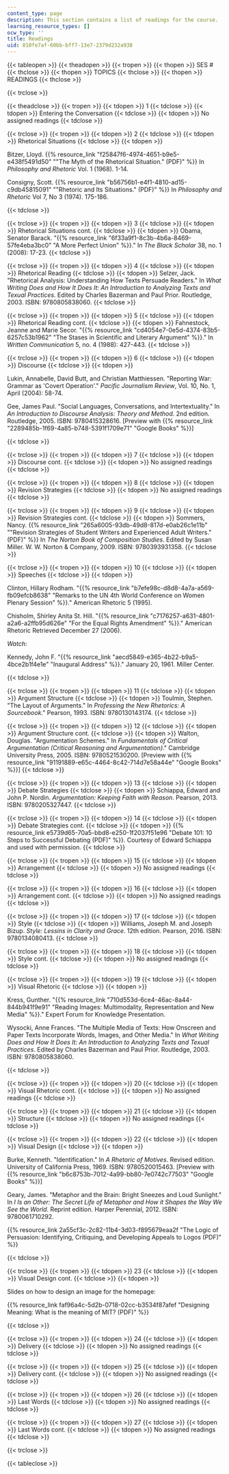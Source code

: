 ```yaml
---
content_type: page
description: This section contains a list of readings for the course.
learning_resource_types: []
ocw_type: ''
title: Readings
uid: 810fe7af-60bb-bff7-13e7-2379d232a938
---
```


{{< tableopen >}}
{{< theadopen >}}
{{< tropen >}}
{{< thopen >}}
SES #
{{< thclose >}}
{{< thopen >}}
TOPICS
{{< thclose >}}
{{< thopen >}}
READINGS
{{< thclose >}}

{{< trclose >}}

{{< theadclose >}}
{{< tropen >}}
{{< tdopen >}}
1
{{< tdclose >}}
{{< tdopen >}}
Entering the Conversation
{{< tdclose >}}
{{< tdopen >}}
No assigned readings
{{< tdclose >}}

{{< trclose >}}
{{< tropen >}}
{{< tdopen >}}
2
{{< tdclose >}}
{{< tdopen >}}
Rhetorical Situations
{{< tdclose >}}
{{< tdopen >}}


Bitzer, Lloyd. {{% resource_link "f25847f6-4974-4651-b9e5-e438f5491d50" "\"The Myth of the Rhetorical Situation.\" (PDF)" %}} In _Philosophy and Rhetoric_ Vol. 1 (1968). 1-14.

Consigny, Scott. {{% resource_link "b56756b1-e4f1-4810-ad15-c9db45815091" "\"Rhetoric and Its Situations.\" (PDF)" %}} In _Philosophy and Rhetoric_ Vol 7, No 3 (1974). 175-186.


{{< tdclose >}}

{{< trclose >}}
{{< tropen >}}
{{< tdopen >}}
3
{{< tdclose >}}
{{< tdopen >}}
Rhetorical Situations cont.
{{< tdclose >}}
{{< tdopen >}}
Obama, Senator Barack. "{{% resource_link "6f33a9f1-8c3b-4b6a-8469-57fe4eba3bc0" "A More Perfect Union" %}}." In _The Black Scholar_ 38, no. 1 (2008): 17-23.
{{< tdclose >}}

{{< trclose >}}
{{< tropen >}}
{{< tdopen >}}
4
{{< tdclose >}}
{{< tdopen >}}
Rhetorical Reading
{{< tdclose >}}
{{< tdopen >}}
Selzer, Jack. "Rhetorical Analysis: Understanding How Texts Persuade Readers." In _What Writing Does and How It Does It: An Introduction to Analyzing Texts and Texual Practices_. Edited by Charles Bazerman and Paul Prior. Routledge, 2003. ISBN: 9780805838060.
{{< tdclose >}}

{{< trclose >}}
{{< tropen >}}
{{< tdopen >}}
5
{{< tdclose >}}
{{< tdopen >}}
Rhetorical Reading cont.
{{< tdclose >}}
{{< tdopen >}}
Fahnestock, Jeanne and Marie Secor. "{{% resource_link "cd4054e7-0e5d-4374-83b5-6257c53b1962" "The Stases in Scientific and Literary Argument" %}}." In _Written Communication_ 5, no. 4 (1988): 427-443.
{{< tdclose >}}

{{< trclose >}}
{{< tropen >}}
{{< tdopen >}}
6
{{< tdclose >}}
{{< tdopen >}}
Discourse
{{< tdclose >}}
{{< tdopen >}}


Lukin, Annabelle, David Butt, and Christian Matthiessen. "Reporting War: Grammar as 'Covert Operation'." _Pacific Journalism Review_, Vol. 10, No. 1, April (2004): 58-74.

Gee, James Paul. "Social Languages, Conversations, and Intertextuality." In _An Introduction to Discourse Analysis: Theory and Method_. 2nd edition. Routledge, 2005. ISBN: 9780415328616. \[Preview with {{% resource_link "2289485b-1f69-4a85-b748-5391f1709e71" "Google Books" %}}\]


{{< tdclose >}}

{{< trclose >}}
{{< tropen >}}
{{< tdopen >}}
7
{{< tdclose >}}
{{< tdopen >}}
Discourse cont.
{{< tdclose >}}
{{< tdopen >}}
No assigned readings
{{< tdclose >}}

{{< trclose >}}
{{< tropen >}}
{{< tdopen >}}
8
{{< tdclose >}}
{{< tdopen >}}
Revision Strategies
{{< tdclose >}}
{{< tdopen >}}
No assigned readings
{{< tdclose >}}

{{< trclose >}}
{{< tropen >}}
{{< tdopen >}}
9
{{< tdclose >}}
{{< tdopen >}}
Revision Strategies cont.
{{< tdclose >}}
{{< tdopen >}}
Sommers, Nancy. {{% resource_link "265a6005-93db-49d8-817d-e0ab26c1e11b" "\"Revision Strategies of Student Writers and Experienced Adult Writers.\" (PDF)" %}} In _The Norton Book of Composition Studies_. Edited by Susan Miller. W. W. Norton & Company, 2009. ISBN: 9780393931358.
{{< tdclose >}}

{{< trclose >}}
{{< tropen >}}
{{< tdopen >}}
10
{{< tdclose >}}
{{< tdopen >}}
Speeches
{{< tdclose >}}
{{< tdopen >}}


Clinton, Hillary Rodham. "{{% resource_link "b7efe98c-d8d8-4a7a-a569-fb09efcb8638" "Remarks to the UN 4th World Conference on Women Plenary Session" %}}." American Rhetoric 5 (1995).

Chisholm, Shirley Anita St. Hill. "{{% resource_link "c7176257-a631-4801-a2a6-a2ffb95d626e" "For the Equal Rights Amendment" %}}." American Rhetoric Retrieved December 27 (2006).

_Watch:_

Kennedy, John F. "{{% resource_link "aecd5849-e365-4b22-b9a5-4bce2b1f4e1e" "Inaugural Address" %}}." January 20, 1961. Miller Center.


{{< tdclose >}}

{{< trclose >}}
{{< tropen >}}
{{< tdopen >}}
11
{{< tdclose >}}
{{< tdopen >}}
Argument Structure
{{< tdclose >}}
{{< tdopen >}}
Toulmin, Stephen. "The Layout of Arguments." In _Professing the New Rhetorics: A Sourcebook_." Pearson, 1993. ISBN: 9780130143174.
{{< tdclose >}}

{{< trclose >}}
{{< tropen >}}
{{< tdopen >}}
12
{{< tdclose >}}
{{< tdopen >}}
Argument Structure cont.
{{< tdclose >}}
{{< tdopen >}}
Walton, Douglas. "Argumentation Schemes." In _Fundamentals of Critical Argumentation (Critical Reasoning and Argumentation)_." Cambridge University Press, 2005. ISBN: 9780521530200. \[Preview with {{% resource_link "91191889-e65c-4464-8c42-714d7e58a44e" "Google Books" %}}\]
{{< tdclose >}}

{{< trclose >}}
{{< tropen >}}
{{< tdopen >}}
13
{{< tdclose >}}
{{< tdopen >}}
Debate Strategies
{{< tdclose >}}
{{< tdopen >}}
Schiappa, Edward and John P. Nordin. _Argumentation: Keeping Faith with Reason_. Pearson, 2013. ISBN: 9780205327447.
{{< tdclose >}}

{{< trclose >}}
{{< tropen >}}
{{< tdopen >}}
14
{{< tdclose >}}
{{< tdopen >}}
Debate Strategies cont.
{{< tdclose >}}
{{< tdopen >}}
{{% resource_link e5739d65-70a5-bbd8-e250-1f2037f51e96 "Debate 101: 10 Steps to Successful Debating (PDF)" %}}. Courtesy of Edward Schiappa and used with permission.
{{< tdclose >}}

{{< trclose >}}
{{< tropen >}}
{{< tdopen >}}
15
{{< tdclose >}}
{{< tdopen >}}
Arrangement
{{< tdclose >}}
{{< tdopen >}}
No assigned readings
{{< tdclose >}}

{{< trclose >}}
{{< tropen >}}
{{< tdopen >}}
16
{{< tdclose >}}
{{< tdopen >}}
Arrangement cont.
{{< tdclose >}}
{{< tdopen >}}
No assigned readings
{{< tdclose >}}

{{< trclose >}}
{{< tropen >}}
{{< tdopen >}}
17
{{< tdclose >}}
{{< tdopen >}}
Style
{{< tdclose >}}
{{< tdopen >}}
Williams, Joseph M. and Joseph Bizup. _Style: Lessins in Clarity and Grace_. 12th edition. Pearson, 2016. ISBN: 9780134080413.
{{< tdclose >}}

{{< trclose >}}
{{< tropen >}}
{{< tdopen >}}
18
{{< tdclose >}}
{{< tdopen >}}
Style cont.
{{< tdclose >}}
{{< tdopen >}}
No assigned readings
{{< tdclose >}}

{{< trclose >}}
{{< tropen >}}
{{< tdopen >}}
19
{{< tdclose >}}
{{< tdopen >}}
Visual Rhetoric
{{< tdclose >}}
{{< tdopen >}}


Kress, Gunther. "{{% resource_link "710d553d-6ce4-46ac-8a44-844b941f9e91" "Reading Images: Multimodality, Representation and New Media" %}}." Expert Forum for Knowledge Presentation.

Wysocki, Anne Frances. "The Multiple Media of Texts: How Onscreen and Paper Texts Incorporate Words, Images, and Other Media." In _What Writing Does and How It Does It: An Introduction to Analyzing Texts and Texual Practices_. Edited by Charles Bazerman and Paul Prior. Routledge, 2003. ISBN: 9780805838060.


{{< tdclose >}}

{{< trclose >}}
{{< tropen >}}
{{< tdopen >}}
20
{{< tdclose >}}
{{< tdopen >}}
Visual Rhetoric cont.
{{< tdclose >}}
{{< tdopen >}}
No assigned readings
{{< tdclose >}}

{{< trclose >}}
{{< tropen >}}
{{< tdopen >}}
21
{{< tdclose >}}
{{< tdopen >}}
Structure
{{< tdclose >}}
{{< tdopen >}}
No assigned readings
{{< tdclose >}}

{{< trclose >}}
{{< tropen >}}
{{< tdopen >}}
22
{{< tdclose >}}
{{< tdopen >}}
Visual Design
{{< tdclose >}}
{{< tdopen >}}


Burke, Kenneth. "Identification." In _A Rhetoric of Motives_. Revised edition. University of California Press, 1969. ISBN: 9780520015463. \[Preview with {{% resource_link "b6c8753b-7012-4a99-bb80-7e0742c77503" "Google Books" %}}\]

Geary, James. "Metaphor and the Brain: Bright Sneezes and Loud Sunlight." In _I Is an Other: The Secret Life of Metaphor and How it Shapes the Way We See the World_. Reprint edition. Harper Perennial, 2012. ISBN: 9780061710292.

{{% resource_link 2a55cf3c-2c82-11b4-3d03-f895679eaa2f "The Logic of Persuasion: Identifying, Critiquing, and Developing Appeals to Logos (PDF)" %}}


{{< tdclose >}}

{{< trclose >}}
{{< tropen >}}
{{< tdopen >}}
23
{{< tdclose >}}
{{< tdopen >}}
Visual Design cont.
{{< tdclose >}}
{{< tdopen >}}


Slides on how to design an image for the homepage:

{{% resource_link faf96a4c-5d2b-0718-02cc-b3534f87afef "Designing Meaning: What is the meaning of MIT? (PDF)" %}}


{{< tdclose >}}

{{< trclose >}}
{{< tropen >}}
{{< tdopen >}}
24
{{< tdclose >}}
{{< tdopen >}}
Delivery
{{< tdclose >}}
{{< tdopen >}}
No assigned readings
{{< tdclose >}}

{{< trclose >}}
{{< tropen >}}
{{< tdopen >}}
25
{{< tdclose >}}
{{< tdopen >}}
Delivery cont.
{{< tdclose >}}
{{< tdopen >}}
No assigned readings
{{< tdclose >}}

{{< trclose >}}
{{< tropen >}}
{{< tdopen >}}
26
{{< tdclose >}}
{{< tdopen >}}
Last Words
{{< tdclose >}}
{{< tdopen >}}
No assigned readings
{{< tdclose >}}

{{< trclose >}}
{{< tropen >}}
{{< tdopen >}}
27
{{< tdclose >}}
{{< tdopen >}}
Last Words cont.
{{< tdclose >}}
{{< tdopen >}}
No assigned readings
{{< tdclose >}}

{{< trclose >}}

{{< tableclose >}}